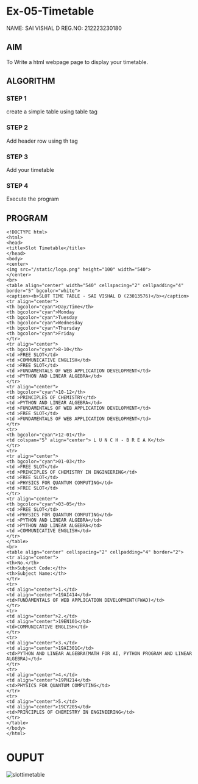 # Ex-05-Timetable
NAME: SAI VISHAL D
REG.NO: 212223230180

## AIM
To Write a html webpage page to display your timetable.

## ALGORITHM
### STEP 1
create a simple table using table tag
### STEP 2
Add header row using th tag
### STEP 3
Add your timetable
### STEP 4
Execute the program

## PROGRAM
```
<!DOCTYPE html>
<html>
<head>
<title>Slot Timetable</title>
</head>
<body>
<center>
<img src="/static/logo.png" height="100" width="540">
</center>
<br>
<table align="center" width="540" cellspacing="2" cellpadding="4" border="5" bgcolor="white">
<caption><b>SLOT TIME TABLE - SAI VISHAL D (23013576)</b></caption>
<tr align="center">
<th bgcolor="cyan">Day/Time</th>
<th bgcolor="cyan">Monday
<th bgcolor="cyan">Tuesday
<th bgcolor="cyan">Wednesday
<th bgcolor="cyan">Thursday
<th bgcolor="cyan">Friday
</tr>
<tr align="center">
<th bgcolor="cyan">8-10</th>
<td >FREE SLOT</td>
<td >COMMUNICATIVE ENGLISH</td>
<td >FREE SLOT</td>
<td >FUNDAMENTALS OF WEB APPLICATION DEVELOPMENT</td>
<td >PYTHON AND LINEAR ALGEBRA</td>
</tr>
<tr align="center">
<th bgcolor="cyan">10-12</th>
<td >PRINCIPLES OF CHEMISTRY</td>
<td >PYTHON AND LINEAR ALGEBRA</td>
<td >FUNDAMENTALS OF WEB APPLICATION DEVELOPMENT</td>
<td >FREE SLOT</td>
<td >FUNDAMENTALS OF WEB APPLICATION DEVELOPMENT</td>
</tr>
<tr>
<th bgcolor="cyan">12-01</th>
<td colspan="5" align="center"> L U N C H - B R E A K</td>
</tr>
<tr>
<tr align="center">
<th bgcolor="cyan">01-03</th>
<td >FREE SLOT</td>
<td >PRINCIPLES OF CHEMISTRY IN ENGINEERING</td>
<td >FREE SLOT</td>
<td >PHYSICS FOR QUANTUM COMPUTING</td>
<td >FREE SLOT</td>
</tr>
<tr align="center">
<th bgcolor="cyan">03-05</th>
<td >FREE SLOT</td>
<td >PHYSICS FOR QUANTUM COMPUTING</td>
<td >PYTHON AND LINEAR ALGEBRA</td>
<td >PYTHON AND LINEAR ALGEBRA</td>
<td >COMMUNICATIVE ENGLISH</td>
</tr>
</table>
<br>
<table align="center" cellspacing="2" cellpadding="4" border="2">
<tr align="center">
<th>No.</th>
<th>Subject Code:</th>
<th>Subject Name:</th>
</tr>
<tr>
<td align="center">1.</td>
<td align="center">19AI414</td>
<td>FUNDAMENTALS OF WEB APPLICATION DEVELOPMENT(FWAD)</td>
</tr>
<tr>
<td align="center">2.</td>
<td align="center">19EN101</td>
<td>COMMUNICATIVE ENGLISH</td>
</tr>
<tr>
<td align="center">3.</td>
<td align="center">19AI301C</td>
<td>PYTHON AND LINEAR ALGEBRA(MATH FOR AI, PYTHON PROGRAM AND LINEAR ALGEBRA)</td>
</tr>
<tr>
<td align="center">4.</td>
<td align="center">19PH214</td>
<td>PHYSICS FOR QUANTUM COMPUTING</td>
</tr>
<tr>
<td align="center">5.</td>
<td align="center">19CY205</td>
<td>PRINCIPLES OF CHEMISTRY IN ENGINEERING</td>
</tr>
</table>
</body>
</html>
```
# OUPUT

![slottimetable](https://github.com/SaiVishal1105/ODD2023-WT-Ex-03-Timetable/assets/145742557/8c6f862d-2c3d-423a-bf05-5d12668bd5d7)
